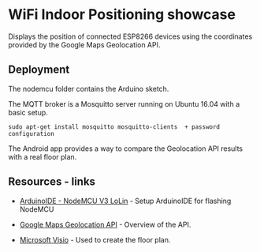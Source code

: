 # WiFi Indoor Positioning showcase
Displays the position of connected ESP8266 devices using the coordinates provided by the Google Maps Geolocation API.

## Deployment

The nodemcu folder contains the Arduino sketch.

The MQTT broker is a Mosquitto server running on Ubuntu 16.04 with a basic setup.
```
sudo apt-get install mosquitto mosquitto-clients  + password configuration
```

The Android app provides a way to compare the Geolocation API results with a real floor plan.

## Resources - links

* [ArduinoIDE - NodeMCU V3 LoLin](http://henrysbench.capnfatz.com/henrys-bench/arduino-projects-tips-and-more/arduino-esp8266-lolin-nodemcu-getting-started/) - Setup ArduinoIDE for flashing NodeMCU

* [Google Maps Geolocation API](https://developers.google.com/maps/documentation/geolocation/intro) - Overview of the API.
* [Microsoft Visio](https://www.microsoft.com/en-us/store/collections/visio/pc) - Used to create the floor plan.
